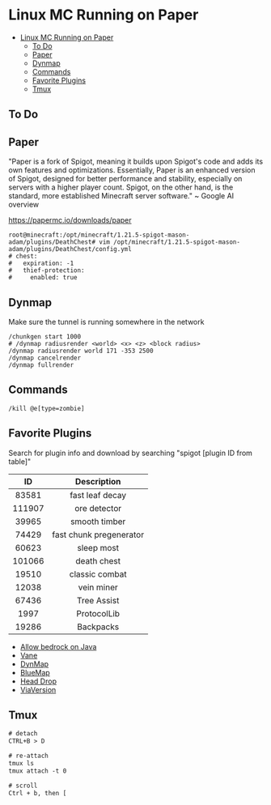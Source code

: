 # Linux MC Running on Paper

- [Linux MC Running on Paper](#linux-mc-running-on-paper)
  - [To Do](#to-do)
  - [Paper](#paper)
  - [Dynmap](#dynmap)
  - [Commands](#commands)
  - [Favorite Plugins](#favorite-plugins)
  - [Tmux](#tmux)

## To Do

## Paper

"Paper is a fork of Spigot, meaning it builds upon Spigot's code and adds its own features and optimizations. Essentially, Paper is an enhanced version of Spigot, designed for better performance and stability, especially on servers with a higher player count. Spigot, on the other hand, is the standard, more established Minecraft server software." ~ Google AI overview

<https://papermc.io/downloads/paper>

```shell
root@minecraft:/opt/minecraft/1.21.5-spigot-mason-adam/plugins/DeathChest# vim /opt/minecraft/1.21.5-spigot-mason-adam/plugins/DeathChest/config.yml
# chest:
#   expiration: -1
#   thief-protection:
#     enabled: true
```

## Dynmap

Make sure the tunnel is running somewhere in the network

```terminal
/chunkgen start 1000
# /dynmap radiusrender <world> <x> <z> <block radius>
/dynmap radiusrender world 171 -353 2500
/dynmap cancelrender
/dynmap fullrender
```

## Commands

```terminal
/kill @e[type=zombie]
```

## Favorite Plugins

Search for plugin info and download by searching "spigot [plugin ID from table]"

|   ID   |       Description       |
| :----: | :---------------------: |
| 83581  |     fast leaf decay     |
| 111907 |      ore detector       |
| 39965  |      smooth timber      |
| 74429  | fast chunk pregenerator |
| 60623  |       sleep most        |
| 101066 |       death chest       |
| 19510  |     classic combat      |
| 12038  |       vein miner        |
| 67436  |       Tree Assist       |
|  1997  |       ProtocolLib       |
| 19286  |        Backpacks        |

- [Allow bedrock on Java](https://geysermc.org/)
- [Vane](https://oddlama.github.io/vane/)
- [DynMap](https://github.com/webbukkit/dynmap)
- [BlueMap](https://github.com/BlueMap-Minecraft/BlueMap)
- [Head Drop](https://modrinth.com/plugin/headdrop?version=1.21.5&loader=paper)
- [ViaVersion](https://hangar.papermc.io/ViaVersion/ViaVersion)

## Tmux

```txt
# detach
CTRL+B > D

# re-attach
tmux ls
tmux attach -t 0

# scroll
Ctrl + b, then [
```
